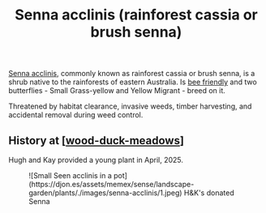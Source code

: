 ﻿---
photos:
  1:
    date: 2025-04-20 10:10:05
    description: Hello
    filename: 0CAD17DB-DCA6-49B1-AC49-6E6E994BC330.heic
    latitude: -27.538295
    longitude: 152.05587783333334
    memexFilename: images/senna-acclinis/1.jpeg
    title: Senna acclinis, April 2025
tags: plants, wood-duck-meadows
title: Senna acclinis (rainforest cassia or brush senna)
type: plants
---
[Senna acclinis](https://en.wikipedia.org/wiki/Senna_acclinis), commonly known as rainforest cassia or brush senna, is a shrub native to the rainforests of eastern Australia. Is [bee friendly](https://sown.com.au/senna-acclinis-caesalpinaceae-edge-senna/) and two butterflies - Small Grass-yellow and Yellow Migrant - breed on it.

Threatened by habitat clearance, invasive weeds, timber harvesting, and accidental removal during weed control.

## History at [[wood-duck-meadows]]

Hugh and Kay provided a young plant in April, 2025.

<figure markdown>
![Small Seen acclinis in a pot](https://djon.es/assets/memex/sense/landscape-garden/plants/./images/senna-acclinis/1.jpeg)
<caption>H&K's donated Senna</caption>
</figure>



[//begin]: # "Autogenerated link references for markdown compatibility"
[wood-duck-meadows]: ../wood-duck-meadows "Wood duck meadows"
[//end]: # "Autogenerated link references"